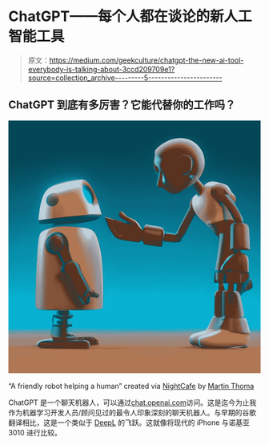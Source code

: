 # ChatGPT——每个人都在谈论的新人工智能工具

> 原文：<https://medium.com/geekculture/chatgpt-the-new-ai-tool-everybody-is-talking-about-3ccd209709e1?source=collection_archive---------5----------------------->

## ChatGPT 到底有多厉害？它能代替你的工作吗？

![](img/108846dd472aa12d6bb275f4d22e8d2c.png)

“A friendly robot helping a human” created via [NightCafe](https://creator.nightcafe.studio/creation/DDTYJ5DFzGVTC33Epyv6) by [Martin Thoma](https://creator.nightcafe.studio/u/MartinThoma)

ChatGPT 是一个聊天机器人，可以通过[chat.openai.com](https://chat.openai.com/chat)访问。这是迄今为止我作为机器学习开发人员/顾问见过的最令人印象深刻的聊天机器人。与早期的谷歌翻译相比，这是一个类似于 [DeepL](https://www.deepl.com/translator) 的飞跃。这就像将现代的 iPhone 与诺基亚 3010 进行比较。